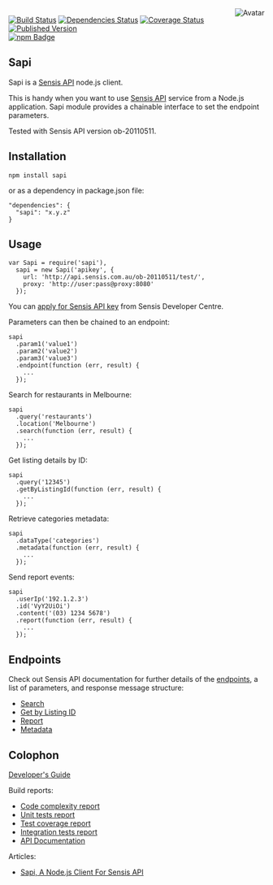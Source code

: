 <img align="right" src="https://raw.github.com/cliffano/sapi/master/avatar.jpg" alt="Avatar"/>

[![Build Status](https://img.shields.io/travis/cliffano/sapi.svg)](http://travis-ci.org/cliffano/sapi)
[![Dependencies Status](https://img.shields.io/david/cliffano/sapi.svg)](http://david-dm.org/cliffano/sapi)
[![Coverage Status](https://coveralls.io/repos/cliffano/sapi/badge.png?branch=master)](https://coveralls.io/r/cliffano/sapi?branch=master)
[![Published Version](https://badge.fury.io/js/sapi.png)](http://badge.fury.io/js/sapi)
<br/>
[![npm Badge](https://nodei.co/npm/sapi.png)](http://npmjs.org/package/sapi)

Sapi
----

Sapi is a [Sensis API](http://developers.sensis.com.au/about) node.js client.

This is handy when you want to use [Sensis API](http://developers.sensis.com.au/about) service from a Node.js application. Sapi module provides a chainable interface to set the endpoint parameters.

Tested with Sensis API version ob-20110511.

Installation
------------

    npm install sapi

or as a dependency in package.json file:

    "dependencies": {
      "sapi": "x.y.z"
    }

Usage
-----

    var Sapi = require('sapi'),
      sapi = new Sapi('apikey', {
        url: 'http://api.sensis.com.au/ob-20110511/test/',
        proxy: 'http://user:pass@proxy:8080'
      });

You can [apply for Sensis API key](http://developers.sensis.com.au/docs/getting_started/Apply_for_an_API_key) from Sensis Developer Centre.

Parameters can then be chained to an endpoint:

    sapi
      .param1('value1')
      .param2('value2')
      .param3('value3')
      .endpoint(function (err, result) {
        ...
      });

Search for restaurants in Melbourne:

    sapi
      .query('restaurants')
      .location('Melbourne')
      .search(function (err, result) {
        ...
      });

Get listing details by ID:

    sapi
      .query('12345')
      .getByListingId(function (err, result) {
        ...
      });

Retrieve categories metadata:

    sapi
      .dataType('categories')
      .metadata(function (err, result) {
        ...
      });

Send report events:

    sapi
      .userIp('192.1.2.3')
      .id('VyY2UiOi')
      .content('(03) 1234 5678')
      .report(function (err, result) {
        ...
      });

Endpoints
---------

Check out Sensis API documentation for further details of the [endpoints](http://developers.sensis.com.au/docs/using_endpoints), a list of parameters, and response message structure:

* [Search](http://developers.sensis.com.au/docs/endpoint_reference/Search)
* [Get by Listing ID](http://developers.sensis.com.au/docs/endpoint_reference/Get_by_Listing_ID)
* [Report](http://developers.sensis.com.au/docs/endpoint_reference/Report)
* [Metadata](http://developers.sensis.com.au/docs/endpoint_reference/Metadata)

Colophon
--------

[Developer's Guide](http://cliffano.github.io/developers_guide.html#nodejs)

Build reports:

* [Code complexity report](http://cliffano.github.io/sapi/bob/complexity/plato/index.html)
* [Unit tests report](http://cliffano.github.io/sapi/bob/test/buster.out)
* [Test coverage report](http://cliffano.github.io/sapi/bob/coverage/buster-istanbul/lcov-report/lib/index.html)
* [Integration tests report](http://cliffano.github.io/sapi/bob/test-integration/buster.out)
* [API Documentation](http://cliffano.github.io/sapi/bob/doc/dox-foundation/index.html)

Articles:

* [Sapi, A Node.js Client For Sensis API](http://blog.cliffano.com/2012/07/15/sapi-a-node-js-client-for-sensis-api/)
